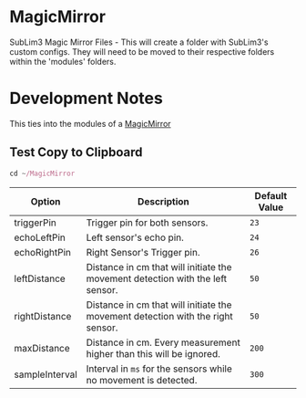 # MagicMirror
SubLim3 Magic Mirror Files - This will create a folder with SubLim3's custom configs. They will need to be moved to their respective folders within the 'modules' folders.

# Development Notes
This ties into the modules of a <a href="https://github.com/MichMich/MagicMirror">MagicMirror</a>

## Test Copy to Clipboard
````javascript
cd ~/MagicMirror
````

|Option | Description | Default Value |
|-------|-------------|---------------|
|triggerPin  | Trigger pin for both sensors. | `23` |
|echoLeftPin | Left sensor's echo pin. | `24` |
|echoRightPin | Right Sensor's Trigger pin. | `26` |
|leftDistance | Distance in cm that will initiate the movement detection with the left sensor. | `50` |
|rightDistance | Distance in cm that will initiate the movement detection with the right sensor. | `50` |
|maxDistance | Distance in cm. Every measurement higher than this will be ignored. | `200` |
|sampleInterval | Interval in `ms` for the sensors while no movement is detected. | `300` |
